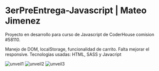 # 3erPreEntrega-Javascript | Mateo Jimenez

Proyecto en desarrollo para curso de Javascript de CoderHouse comision #58110.

Manejo de DOM, localStorage, funcionalidad de carrito. Falta mejorar el responsive. Tecnologias usadas: HTML, SASS y Javacript

![unveil1](https://github.com/jimenezmateo44/3erPreEntrega-Javascript/assets/88990332/189051c6-63c2-49a2-985b-b97237952a31)
![unveil2](https://github.com/jimenezmateo44/3erPreEntrega-Javascript/assets/88990332/cb8d1a9f-339d-4175-b133-aa9a9e3aa946)
![unveil3](https://github.com/jimenezmateo44/3erPreEntrega-Javascript/assets/88990332/feff6adb-5998-43ab-81a1-45fbda59ef86)

